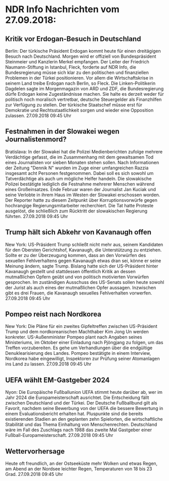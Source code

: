 # NDR Info Nachrichten vom 27.09.2018:


## Kritik vor Erdogan-Besuch in Deutschland
Berlin: Der türkische Präsident Erdogan kommt heute für einen dreitägigen Besuch nach Deutschland. Morgen wird er offiziell von Bundespräsident Steinmeier und Kanzlerin Merkel empfangen. Der Leiter der Friedrich Naumann-Stiftung in Istanbul, Fleck, forderte auf NDR Info, die Bundesregierung müsse sich klar zu den politischen und finanziellen Problemen in der Türkei positionieren. Vor allem die Wirtschaftskrise in seinem Land treibe Erdogan nach Berlin, so Fleck. Die Linken-Politikerin Dagdelen sagte im Morgenmagazin von ARD und ZDF, die Bundesregierung dürfe Erdogan keine Zugeständnisse machen. Sie halte es derzeit weder für politisch noch moralisch vertretbar, deutsche Steuergelder als Finanzhilfen zur Verfügung zu stellen. Der türkische Staatschef müsse erst für Demokratie und Rechtsstaatlichkeit sorgen und wieder eine Opposition zulassen. 27.09.2018 09:45 Uhr 

## Festnahmen in der Slowakei wegen Journalistenmord?
Bratislava: In der Slowakei hat die Polizei Medienberichten zufolge mehrere Verdächtige gefasst, die im Zusammenhang mit dem gewaltsamen Tod eines Journalisten vor sieben Monaten stehen sollen. Nach Informationen der Zeitung "Dennik N" wurden im Zuge einer umfangreichen Razzia insgesamt acht Personen festgenommen. Dabei soll es sich sowohl um Tatverdächtige als auch um mögliche Helfer handeln. Die slowakische Polizei bestätigte lediglich die Festnahme mehrerer Menschen während eines Großeinsatzes. Ende Februar waren der Journalist Jan Kuciak und seine Verlobte in ihrem Haus im Westen der Slowakei erschossen worden. Der Reporter hatte zu diesem Zeitpunkt über Korruptionsvorwürfe gegen hochrangige Regierungsmitarbeiter recherchiert. Die Tat hatte Proteste ausgelöst, die schließlich zum Rücktritt der slowakischen Regierung führten. 27.09.2018 09:45 Uhr 

## Trump hält sich Abkehr von Kavanaugh offen
New York: US-Präsident Trump schließt nicht mehr aus, seinem Kandidaten für den Obersten Gerichtshof, Kavanaugh, die Unterstützung zu entziehen. Sollte er zu der Überzeugung kommen, dass an den Vorwürfen des sexuellen Fehlverhaltens gegen Kavanaugh etwas dran sei, könne er seine Meinung ändern, sagte Trump. Bislang hatte sich der US-Präsident hinter Kavanaugh gestellt und stattdessen öffentlich Kritik an dessen mutmaßlichen Opfern geübt und von politisch motivierten Vorwürfen gesprochen. Im zuständigen Ausschuss des US-Senats sollen heute sowohl der Jurist als auch eines der mutmaßlichen Opfer aussagen. Inzwischen gibt es drei Frauen, die Kavanaugh sexuelles Fehlverhalten vorwerfen. 27.09.2018 09:45 Uhr 

## Pompeo reist nach Nordkorea
New York: Die Pläne für ein zweites Gipfeltreffen zwischen US-Präsident Trump und dem nordkoreanischen Machthaber Kim Jong Un werden konkreter. US-Außenminister Pompeo plant nach Angaben seines Ministeriums, im Oktober einer Einladung nach Pjöngjang zu folgen, um das Treffen vorzubereiten. Es gehe um Verhandlungen über die endgültige Denuklearisierung des Landes. Pompeo bestätigte in einem Interview, Nordkorea habe eingewilligt, Inspektoren zur Prüfung seiner Atomanlagen ins Land zu lassen. 27.09.2018 09:45 Uhr 

## UEFA wählt EM-Gastgeber 2024
Nyon: Die Europäische Fußballunion UEFA stimmt heute darüber ab, wer im Jahr 2024 die Europameisterschaft ausrichtet. Die Entscheidung fällt zwischen Deutschland und der Türkei. Der Deutsche Fußballbund gilt als Favorit, nachdem seine Bewerbung von der UEFA die bessere Bewertung in einem Evaluationsbericht erhalten hat. Pluspunkte sind die bereits existierenden Stadien an den geplanten zehn Spielorten, die wirtschaftliche Stabilität und das Thema Einhaltung von Menschenrechten. Deutschland wäre im Fall des Zuschlags nach 1988 das zweite Mal Gastgeber einer Fußball-Europameisterschaft. 27.09.2018 09:45 Uhr 

## Wettervorhersage
Heute oft freundlich, an der Ostseeküste mehr Wolken und etwas Regen, am Abend an der Nordsee leichter Regen, Temperaturen von 18 bis 23 Grad. 27.09.2018 09:45 Uhr 

